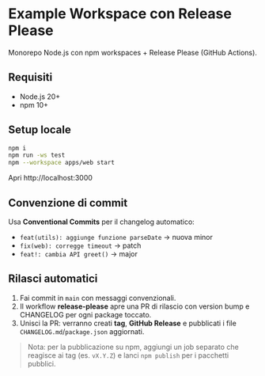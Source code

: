 # Example Workspace con Release Please

Monorepo Node.js con npm workspaces + Release Please (GitHub Actions).

## Requisiti
- Node.js 20+
- npm 10+

## Setup locale
```bash
npm i
npm run -ws test
npm --workspace apps/web start
```

Apri http://localhost:3000

## Convenzione di commit
Usa **Conventional Commits** per il changelog automatico:

- `feat(utils): aggiunge funzione parseDate`  → nuova minor
- `fix(web): corregge timeout`                → patch
- `feat!: cambia API greet()`                 → major

## Rilasci automatici
1. Fai commit in `main` con messaggi convenzionali.
2. Il workflow **release-please** apre una PR di rilascio con version bump e CHANGELOG per ogni package toccato.
3. Unisci la PR: verranno creati **tag**, **GitHub Release** e pubblicati i file `CHANGELOG.md`/`package.json` aggiornati.

> Nota: per la pubblicazione su npm, aggiungi un job separato che reagisce ai tag (es. `vX.Y.Z`) e lanci `npm publish` per i pacchetti pubblici.

